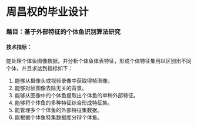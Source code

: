 周昌权的毕业设计
================

### 题目：基于外部特征的个体鱼识别算法研究

#### 技术指标：

能处理个体鱼图像数据，并分析个体鱼体表特征，形成个体特征集用以区别出不同个体，并且求达到指标如下：

1. 能够从摄像头或视频录像中获取得帧图像。
2. 能够对帧图像去除无关的背景。
3. 能够从图像中的个体鱼提取出个体鱼的单种外部特征。
4. 能够将个体鱼的多种特征综合形成特征集。
5. 能管理多个个体鱼的外部特征集数据。
6. 能根据个体鱼特集数据库分辩个体鱼。
